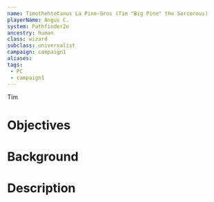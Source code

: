 ```yaml
---
name: Timothehtetanus La Pine-Gros (Tim "Big Pine" the Sorcerous)
playerName: Angus C.
system: Pathfinder2e
ancestry: human
class: wizard
subclass: universalist
campaign: campaign1
aliases:
tags:
 - PC
 - campaign1
---
```

Tim

# Objectives


# Background


# Description

